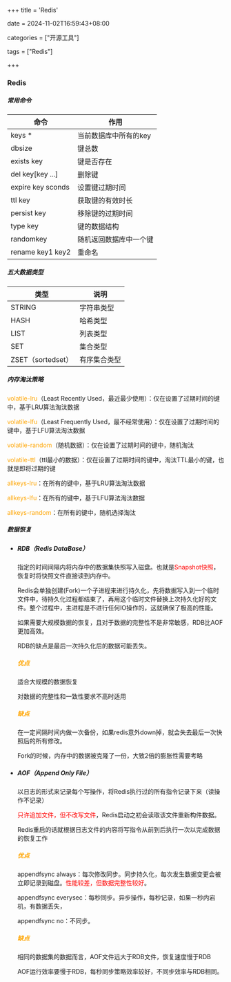 +++
title = 'Redis'

date = 2024-11-02T16:59:43+08:00

categories = ["开源工具"]

tags = ["Redis"]

+++



### Redis



#####  常用命令

| 命令              | 作用                   |
| ----------------- | ---------------------- |
| keys *            | 当前数据库中所有的key  |
| dbsize            | 键总数                 |
| exists key        | 键是否存在             |
| del key[key ...]  | 删除键                 |
| expire key sconds | 设置键过期时间         |
| ttl key           | 获取键的有效时长       |
| persist key       | 移除键的过期时间       |
| type key          | 键的数据结构           |
| randomkey         | 随机返回数据库中一个键 |
| rename key1  key2 | 重命名                 |



##### 五大数据类型

| 类型              | 说明         |
| ----------------- | ------------ |
| STRING            | 字符串类型   |
| HASH              | 哈希类型     |
| LIST              | 列表类型     |
| SET               | 集合类型     |
| ZSET（sortedset） | 有序集合类型 |



##### 内存淘汰策略

<font color='orange'>volatile-lru</font>（Least Recently Used，最近最少使用）：仅在设置了过期时间的键中，基于LRU算法淘汰数据

<font color='orange'>volatile-lfu</font>（Least Frequently Used，最不经常使用）：仅在设置了过期时间的键中，基于LFU算法淘汰数据

<font color='orange'>volatile-random</font>（随机数据）：仅在设置了过期时间的键中，随机淘汰

<font color='orange'>volatile-ttl</font>（ttl最小的数据）：仅在设置了过期时间的键中，淘汰TTL最小的键，也就是即将过期的键

<font color='orange'>allkeys-lru</font>：在所有的键中，基于LRU算法淘汰数据

<font color='orange'>allkeys-lfu</font>：在所有的键中，基于LFU算法淘汰数据

<font color='orange'>allkeys-random</font>：在所有的键中，随机选择淘汰





##### 数据恢复

- ##### RDB（Redis DataBase）

  指定的时间间隔内将内存中的数据集快照写入磁盘。也就是<font color='red'>Snapshot快照</font>，恢复时将快照文件直接读到内存中。

  Redis会单独创建(Fork)一个子进程来进行持久化，先将数据写入到一个临时文件中，待持久化过程都结束了，再用这个临时文件替换上次持久化好的文件。整个过程中，主进程是不进行任何IO操作的，这就确保了极高的性能。

  如果需要大规模数据的恢复，且对于数据的完整性不是非常敏感，RDB比AOF更加高效。

  RDB的缺点是最后一次持久化后的数据可能丢失。

  ##### <font color='orange'>优点</font>

  适合大规模的数据恢复

  对数据的完整性和一致性要求不高时适用

  ##### <font color='orange'>缺点</font>

  在一定间隔时间内做一次备份，如果redis意外down掉，就会失去最后一次快照后的所有修改。

  Fork的时候，内存中的数据被克隆了一份，大致2倍的膨胀性需要考略

  

- ##### AOF（Append Only File）

  以日志的形式来记录每个写操作，将Redis执行过的所有指令记录下来（读操作不记录）

  <font color='red'>只许追加文件，但不改写文件</font>，Redis启动之初会读取该文件重新构件数据。

  Redis重启的话就根据日志文件的内容将写指令从前到后执行一次以完成数据的恢复工作

  ##### <font color='orange'>优点</font>

  appendfsync always：每次修改同步。同步持久化，每次发生数据变更会被立即记录到磁盘。<font color='red'>性能较差，但数据完整性较好</font>。

  appendfsync everysec：每秒同步。异步操作，每秒记录，如果一秒内宕机，有数据丢失，

  appendfsync no：不同步。

  ##### <font color='orange'>缺点</font>

  相同的数据集的数据而言，AOF文件远大于RDB文件，恢复速度慢于RDB

  AOF运行效率要慢于RDB，每秒同步策略效率较好，不同步效率与RDB相同。

  



